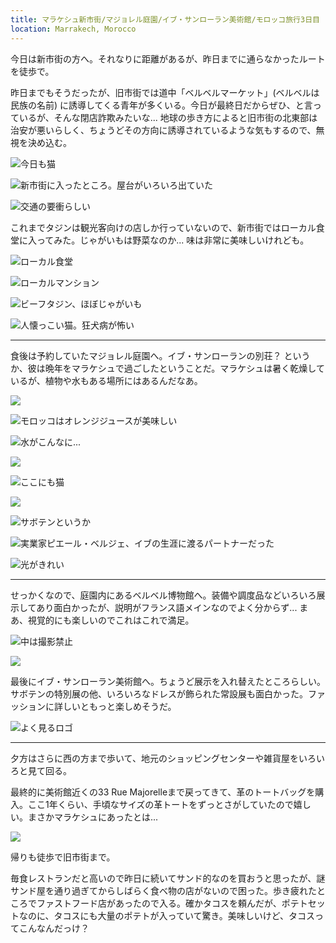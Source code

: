 ```yaml
---
title: マラケシュ新市街/マジョレル庭園/イブ・サンローラン美術館/モロッコ旅行3日目
location: Marrakech, Morocco
---
```


今日は新市街の方へ。それなりに距離があるが、昨日までに通らなかったルートを徒歩で。

昨日までもそうだったが、旧市街では道中「ベルベルマーケット」(ベルベルは民族の名前) に誘導してくる青年が多くいる。今日が最終日だからぜひ、と言っているが、そんな閉店詐欺みたいな... 地球の歩き方によると旧市街の北東部は治安が悪いらしく、ちょうどその方向に誘導されているような気もするので、無視を決め込む。

![今日も猫](https://photos.apkas.net/medium/202403/20240302-185625.webp)

![新市街に入ったところ。屋台がいろいろ出ていた](https://photos.apkas.net/medium/202403/20240302-191638.webp)

![交通の要衝らしい](https://photos.apkas.net/medium/202403/20240302-191700.webp)

これまでタジンは観光客向けの店しか行っていないので、新市街ではローカル食堂に入ってみた。じゃがいもは野菜なのか... 味は非常に美味しいけれども。

![ローカル食堂](https://photos.apkas.net/medium/202403/20240302-200052.webp)

![ローカルマンション](https://photos.apkas.net/medium/202403/20240302-200523.webp)

![ビーフタジン、ほぼじゃがいも](https://photos.apkas.net/medium/202403/20240302-201926.webp)

![人懐っこい猫。狂犬病が怖い](https://photos.apkas.net/medium/202403/20240302-201959.webp)

---

食後は予約していたマジョレル庭園へ。イブ・サンローランの別荘？ というか、彼は晩年をマラケシュで過ごしたということだ。マラケシュは暑く乾燥しているが、植物や水もある場所にはあるんだなあ。

![](https://photos.apkas.net/medium/202403/20240302-213536.webp)

![モロッコはオレンジジュースが美味しい](https://photos.apkas.net/medium/202403/20240302-214128.webp)

![水がこんなに...](https://photos.apkas.net/medium/202403/20240302-214246.webp)

![](https://photos.apkas.net/medium/202403/20240302-214437.webp)

![ここにも猫](https://photos.apkas.net/medium/202403/20240302-214805.webp)

![](https://photos.apkas.net/medium/202403/20240302-214915.webp)

![サボテンというか](https://photos.apkas.net/medium/202403/20240302-215335.webp)

![実業家ピエール・ベルジェ、イブの生涯に渡るパートナーだった](https://photos.apkas.net/medium/202403/20240302-215902.webp)

![光がきれい](https://photos.apkas.net/medium/202403/20240302-220229.webp)

---

せっかくなので、庭園内にあるベルベル博物館へ。装備や調度品などいろいろ展示してあり面白かったが、説明がフランス語メインなのでよく分からず... まあ、視覚的にも楽しいのでこれはこれで満足。

![中は撮影禁止](https://photos.apkas.net/medium/202403/20240302-220323.webp)

![](https://photos.apkas.net/medium/202403/20240302-220429.webp)

最後にイブ・サンローラン美術館へ。ちょうど展示を入れ替えたところらしい。サボテンの特別展の他、いろいろなドレスが飾られた常設展も面白かった。ファッションに詳しいともっと楽しめそうだ。

![よく見るロゴ](https://photos.apkas.net/medium/202403/20240302-144427.webp)

---

夕方はさらに西の方まで歩いて、地元のショッピングセンターや雑貨屋をいろいろと見て回る。

最終的に美術館近くの33 Rue Majorelleまで戻ってきて、革のトートバッグを購入。ここ1年くらい、手頃なサイズの革トートをずっとさがしていたので嬉しい。まさかマラケシュにあったとは...

![](https://photos.apkas.net/medium/202403/20240302-182838.webp)

帰りも徒歩で旧市街まで。

毎食レストランだと高いので昨日に続いてサンド的なのを買おうと思ったが、謎サンド屋を通り過ぎてからしばらく食べ物の店がないので困った。歩き疲れたところでファストフード店があったので入る。確かタコスを頼んだが、ポテトセットなのに、タコスにも大量のポテトが入っていて驚き。美味しいけど、タコスってこんなんだっけ？
